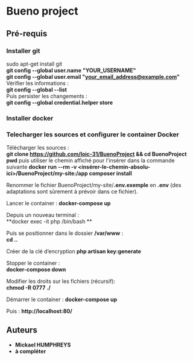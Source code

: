  
# Bueno project

## Pré-requis

### Installer git

sudo apt-get install git  
**git config --global user.name "YOUR_USERNAME"**  
**git config --global user.email "your_email_address@example.com"**  
Vérifier les informations :  
**git config --global --list**  
Puis persister les changements :  
**git config --global credential.helper store**  

### Installer docker


### Telecharger les sources et configurer le container Docker  

Télécharger les sources :    
**git clone https://github.com/loic-31/BuenoProject && cd BuenoProject**
**pwd** puis utiliser le chemin affiché pour l'insérer dans la commande suivante 
**docker run --rm -v <insérer-le-chemin-absolu-ici>/BuenoProject/my-site:/app composer install**  

Renommer le fichier BuenoProject/my-site/**.env.exemple** en **.env**
(des adaptations sont sûrement à prévoir dans ce fichier).  

Lancer le container : 
**docker-compose up**

Depuis un nouveau terminal :  
**docker exec -it php /bin/bash **

Puis se positionner dans le dossier **/var/www** :  
**cd ..**

Créer de la clé d’encryption
**php artisan key:generate**

Stopper le container :  
**docker-compose down**

Modifier les droits sur les fichiers (récursif):  
**chmod -R 0777 ./**  

Démarrer le container :
**docker-compose up**

Puis :
**http://localhost:80/**

## Auteurs

* **Mickael HUMPHREYS**
* **à compléter**
